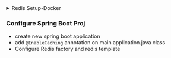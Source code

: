 <details><summary>Redis Setup-Docker</summary>
<p>
 
 - pull redis image using ``` docker pull redis ``` command
 - Run redis container ``` docker run -it --name redis-container-ex -d redis ```
 - ``` docker logs redis-container-ex<container name> ``` can be used to check redis container logs
 - ``` docker exec -it redis-container-ex bash ``` used to connect with redis container
 - use command ``` redis-cli ``` to connect with redis command line interface
 - 
</p>
</details>

### Configure Spring Boot Proj
 - create new spring boot application
 - add ``` @EnableCaching ``` annotation on main application.java class
 - Configure Redis factory and redis template


